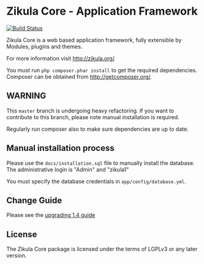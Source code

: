 Zikula Core - Application Framework
===================================

[![Build Status](https://secure.travis-ci.org/zikula/core.png?branch=master)](http://travis-ci.org/zikula/core)

Zikula Core is a web based application framework, fully extensible by
Modules, plugins and themes.

For more information visit http://zikula.org/

You must run `php composer.phar install` to get the required dependencies.
Composer can be obtained from http://getcomposer.org/.

## WARNING

This `master` branch is undergoing heavy refactoring. If you want to
contribute to this branch, please note manual installation is required.

Regularly run composer also to make sure dependencies are up to date.

## Manual installation process

Please use the `docs/installation.sql` file to manually install the database.
The administrative login is "Admin" and "zikula1"

You must specify the database credentials in `app/config/database.yml`.

## Change Guide

Please see the [upgrading 1.4 guide](https://github.com/zikula/core/blob/master/docs/UPGRADING-1.4.md)

## License

The Zikula Core package is licensed under the terms of LGPLv3 or any later
version.
